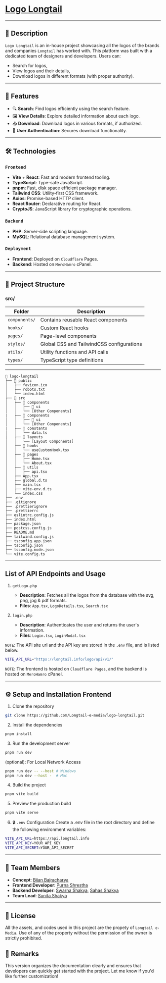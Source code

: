 # [Logo Longtail](https://logo.longtail.info/)

---

## 📖 Description

`Logo Longtail` is an in-house project showcasing all the logos of the brands and companies `Longtail` has worked with. This platform was built with a dedicated team of designers and developers. Users can:

- Search for logos,
- View logos and their details,
- Download logos in different formats (with proper authority).

---

## 🚀 Features

- 🔍 **Search**: Find logos efficiently using the search feature.
- 🖼️ **View Details**: Explore detailed information about each logo.
- 📥 **Download**: Download logos in various formats, if authorized.
- 🔑 **User Authentication**: Secures download functionality.

---

## 🛠️ Technologies

### `Frontend`
- **Vite** + **React**: Fast and modern frontend tooling.
- **TypeScript**: Type-safe JavaScript.
- **pnpm**: Fast, disk space efficient package manager.
- **Tailwind CSS**: Utility-first CSS framework.
- **Axios**: Promise-based HTTP client.
- **React Router**: Declarative routing for React.
- **CryptoJS**: JavaScript library for cryptographic operations.

### `Backend`
- **PHP**: Server-side scripting language.
- **MySQL**: Relational database management system.

### `Deployment`
- **Frontend**: Deployed on `Cloudflare` Pages.
- **Backend**: Hosted on `MeroHamro` cPanel.

---

## 📁 Project Structure

### **src/**

| Folder            | Description                                      |
|--------------------|-------------------------------------------------|
| `components/`     | Contains reusable React components               |
| `hooks/`          | Custom React hooks                               |
| `pages/`          | Page-level components                            |
| `styles/`         | Global CSS and TailwindCSS configurations        |
| `utils/`          | Utility functions and API calls                  |
| `types/`          | TypeScript type definitions                      |

---

```plaintext
📂 logo-longtail
├── 📂 public
│   ├── favicon.ico
│   ├── robots.txt
│   └── index.html
├── 📂 src
│   ├── 📂 components
│   │   ├── 📂 ui
│   │   └── [Other Components]
|   ├── 📂 components
│   │   ├── 📂 ui
│   │   └── [Other Components]
|   ├── 📂 constants
│   │   └── data.ts
|   ├── 📂 layouts
│   │   └── [Layout Components]
│   ├── 📂 hooks
│   │   └── useCustomHook.tsx
│   ├── 📂 pages
│   │   ├── Home.tsx
│   │   └── About.tsx
│   ├── 📂 utils
│   │   ├── api.tsx
│   ├── App.tsx
│   ├── global.d.ts
│   ├── main.tsx
│   ├── vite-env.d.ts
│   └── index.css
├── .env
├── .gitignore
├── .prettierignore
├── .prettierrc
├── eslintrc.config.js
├── index.html
├── package.json
├── postcss.config.js
├── README.md
├── tailwind.config.js
├── tsconfig.app.json
├── tsconfig.json
├── tsconfig.node.json
└── vite.config.ts
```

--- 

## List of API Endpoints and Usage

1. `getLogo.php`
    - **Description**: Fetches all the logos from the database with the svg, png, jpg & pdf formats.
    - **Files**: `App.tsx`, `LogoDetails.tsx`, `Search.tsx`

2. `login.php`
    - **Description**: Authenticates the user and returns the user's information.
    - **Files**: `Login.tsx`, `LoginModal.tsx`


`NOTE`: The API site url and the API key are stored in the `.env` file, and is listed below.

```bash
VITE_API_URL="https://longtail.info/logo/api/v1/"
```

`NOTE`: The frontend is hosted on `Cloudflare Pages`, and the backend is hosted on `MeroHamro` cPanel.

---

## ⚙️ Setup and Installation Frontend

1. Clone the repository

```bash
git clone https://github.com/Longtail-e-media/logo-longtail.git
```

2. Install the dependencies

```bash
pnpm install
```

3. Run the development server

```bash
pnpm run dev
```

(optional): For Local Network Access

```bash
pnpm run dev -- --host # Windows
pnpm run dev --host -  # Mac
```

4. Build the project

```bash
pnpm vite build
```

5. Preview the production build

```bash
pnpm vite serve
```

6. 🔒 `.env` Configuration
Create a .env file in the root directory and define the following environment variables:

```bash
VITE_API_URL=https://api.longtail.info
VITE_API_KEY=YOUR_API_KEY
VITE_API_SECRET=YOUR_API_SECRET
```

---

## 👤 Team Members

- **Concept**: [Bijan Bajracharya](#)
- **Frontend Developer**: [Purna Shrestha](https://purnashrestha.com.np/)
- **Backend Developer**: [Swarna Shakya](#), [Sahas Shakya](#)
- **Team Lead**: [Sunita Shakya](#)

---



## 📝 License
All the assets, and codes used in this project are the propety of `Longtail e-Media`. Use of any of the property without the permission of the owner is strictly prohibited.

## 🔖 Remarks
This version organizes the documentation clearly and ensures that developers can quickly get started with the project. Let me know if you'd like further customization!